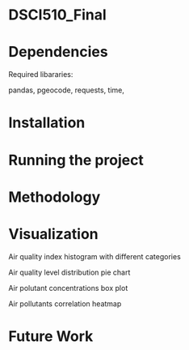 # DSCI510_Final
# Dependencies
Required libararies:

pandas, pgeocode, requests, time,
# Installation

# Running the project
# Methodology
# Visualization
Air quality index histogram with different categories

Air quality level distribution pie chart

Air polutant concentrations box plot

Air pollutants correlation heatmap

# Future Work
